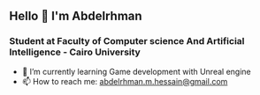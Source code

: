 ## Hello 👋 I'm Abdelrhman 

### Student at Faculty of Computer science And Artificial Intelligence - Cairo University
- 🌱 I’m currently learning Game development with Unreal engine
- 📫 How to reach me: abdelrhman.m.hessain@gmail.com
